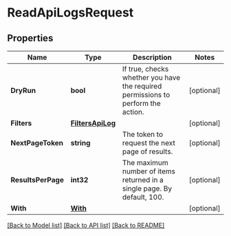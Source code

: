 # ReadApiLogsRequest

## Properties

Name | Type | Description | Notes
------------ | ------------- | ------------- | -------------
**DryRun** | **bool** | If true, checks whether you have the required permissions to perform the action. | [optional] 
**Filters** | [**FiltersApiLog**](FiltersApiLog.md) |  | [optional] 
**NextPageToken** | **string** | The token to request the next page of results. | [optional] 
**ResultsPerPage** | **int32** | The maximum number of items returned in a single page. By default, 100. | [optional] 
**With** | [**With**](With.md) |  | [optional] 

[[Back to Model list]](../README.md#documentation-for-models) [[Back to API list]](../README.md#documentation-for-api-endpoints) [[Back to README]](../README.md)


